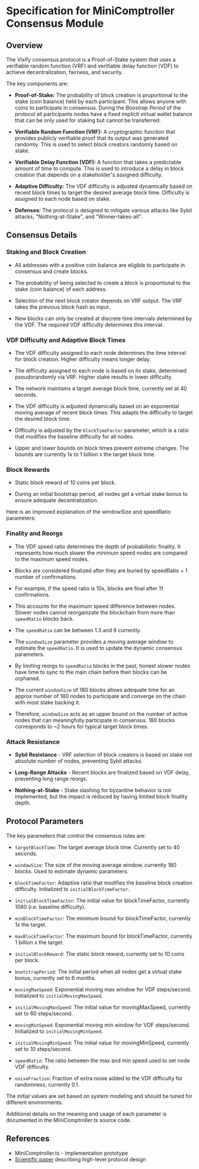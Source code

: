 # Specification for MiniComptroller Consensus Module

## Overview

The Vixify consensus protocol is a Proof-of-Stake system that uses a verifiable random function (VRF) and verifiable delay function (VDF) to achieve decentralization, fairness, and security. 

The key components are:

- **Proof-of-Stake:** The probability of block creation is proportional to the stake (coin balance) held by each participant. This allows anyone with coins to participate in consensus.
During the _Boostrap Period_ of the protocol all participants nodes have a fixed implicit virtual wallet balance that can be only used for staking but cannot be transferred.

- **Verifiable Random Function (VRF):** A cryptographic function that provides publicly verifiable proof that its output was generated randomly. This is used to select block creators randomly based on stake.

- **Verifiable Delay Function (VDF):** A function that takes a predictable amount of time to compute. This is used to introduce a delay in block creation that depends on a stakeholder's assigned difficulty.

- **Adaptive Difficulty:** The VDF difficulty is adjusted dynamically based on recent block times to target the desired average block time. Difficulty is assigned to each node based on stake.

- **Defenses:** The protocol is designed to mitigate various attacks like Sybil attacks, "Nothing-at-Stake", and "Winner-takes-all".

## Consensus Details

### Staking and Block Creation

- All addresses with a positive coin balance are eligible to participate in consensus and create blocks.

- The probability of being selected to create a block is proportional to the stake (coin balance) of each address.

- Selection of the next block creator depends on VRF output. The VRF takes the previous block hash as input.

- New blocks can only be created at discrete time intervals determined by the VDF. The required VDF difficulty determines this interval.

### VDF Difficulty and Adaptive Block Times

- The VDF difficulty assigned to each node determines the time interval for block creation. Higher difficulty means longer delay.

- The difficulty assigned to each node is based on its stake, determined pseudorandomly via VRF. Higher stake results in lower difficulty.

- The network maintains a target average block time, currently set at 40 seconds.

- The VDF difficulty is adjusted dynamically based on an exponential moving average of recent block times. This adapts the difficulty to target the desired block time.

- Difficulty is adjusted by the `blockTimeFactor` parameter, which is a ratio that modifies the baseline difficulty for all nodes.

- Upper and lower bounds on block times prevent extreme changes. The bounds are currently 1x to 1 billion x the target block time. 

### Block Rewards 

- Static block reward of 10 coins per block.

- During an initial bootstrap period, all nodes get a virtual stake bonus to ensure adequate decentralization.

Here is an improved explanation of the windowSize and speedRatio parameters:

### Finality and Reorgs

- The VDF speed ratio determines the depth of probabilistic finality. It represents how much slower the minimum speed nodes are compared to the maximum speed nodes.

- Blocks are considered finalized after they are buried by speedRatio + 1 number of confirmations.

- For example, if the speed ratio is 10x, blocks are final after 11 confirmations.

- This accounts for the maximum speed difference between nodes. Slower nodes cannot reorganizate the blockchain from more than `speedRatio` blocks back.

- The `speedRatio` can be between 1.3 and 6 currently.

- The `windowSize` parameter provides a moving average window to estimate the `speedRatio`. It is used to update the dynamic consensus parameters.

- By limiting reorgs to `speedRatio` blocks in the past, honest slower nodes have time to sync to the main chain before their blocks can be orphaned.

- The current `windowSize` of 180 blocks allows adequate time for an approx number of 180 nodes to participate and converge on the chain with most stake backing it.

- Therefore, `windowSize` acts as an upper bound on the number of active nodes that can meaningfully participate in consensus. 180 blocks corresponds to ~2 hours for typical target block times.

### Attack Resistance

- **Sybil Resistance** - VRF selection of block creators is based on stake not absolute number of nodes, preventing Sybil attacks.

- **Long-Range Attacks** - Recent blocks are finalized based on VDF delay, preventing long range reorgs.

- **Nothing-at-Stake** - Stake slashing for byzantine behavior is not implemented, but the impact is reduced by having limited block finality depth.

## Protocol Parameters 

The key parameters that control the consensus rules are:

- `targetBlockTime`: The target average block time. Currently set to 40 seconds.

- `windowSize`: The size of the moving average window, currently 180 blocks. Used to estimate dynamic parameters.

- `blockTimeFactor`: Adaptive ratio that modifies the baseline block creation difficulty. Initialized to `initialBlockTimeFactor`.

- `initialBlockTimeFactor`: The initial value for blockTimeFactor, currently 1080 (i.e. baseline difficulty). 

- `minBlockTimeFactor`: The minimum bound for blockTimeFactor, currently 1x the target.

- `maxBlockTimeFactor`: The maximum bound for blockTimeFactor, currently 1 billion x the target.

- `initialBlockReward`: The static block reward, currently set to 10 coins per block.

- `bootstrapPeriod`: The initial period when all nodes get a virtual stake bonus, currently set to 6 months.

- `movingMaxSpeed`: Exponential moving max window for VDF steps/second. Initialized to `initialMovingMaxSpeed`.

- `initialMovingMaxSpeed`: The initial value for movingMaxSpeed, currently set to 60 steps/second.

- `movingMinSpeed`: Exponential moving min window for VDF steps/second. Initialized to `initialMovingMinSpeed`. 

- `initialMovingMinSpeed`: The initial value for movingMinSpeed, currently set to 10 steps/second.

- `speedRatio`: The ratio between the max and min speed used to set node VDF difficulty.

- `noiseFraction`: Fraction of extra noise added to the VDF difficulty for randomness, currently 0.1. 

The initial values are set based on system modeling and should be tuned for different environments.

Additional details on the meaning and usage of each parameter is documented in the MiniComptroller.ts source code.

## References

- MiniComptroller.ts - Implementation prototype
- [Scientific paper](https://arxiv.org/abs/2008.10189) describing high-level protocol design

